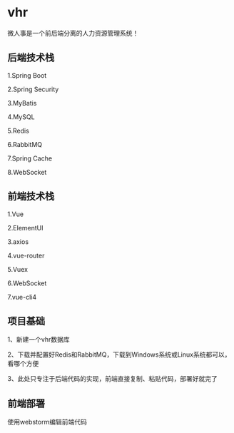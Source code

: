 # vhr
微人事是一个前后端分离的人力资源管理系统！
## 后端技术栈
1.Spring Boot

2.Spring Security

3.MyBatis

4.MySQL

5.Redis

6.RabbitMQ

7.Spring Cache

8.WebSocket

## 前端技术栈
1.Vue

2.ElementUI

3.axios

4.vue-router

5.Vuex

6.WebSocket

7.vue-cli4

## 项目基础
1、新建一个vhr数据库

2、下载并配置好Redis和RabbitMQ，下载到Windows系统或Linux系统都可以，看哪个方便

3、此处只专注于后端代码的实现，前端直接复制、粘贴代码，部署好就完了

## 前端部署
使用webstorm编辑前端代码
